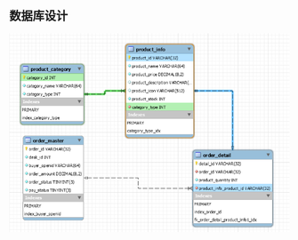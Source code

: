 ## 数据库设计

<img src="https://github.com/E-Order/Dashboard/blob/develop/document/graph/%E6%95%B0%E6%8D%AE%E5%BA%93%E8%AE%BE%E8%AE%A1.PNG?raw=true">
